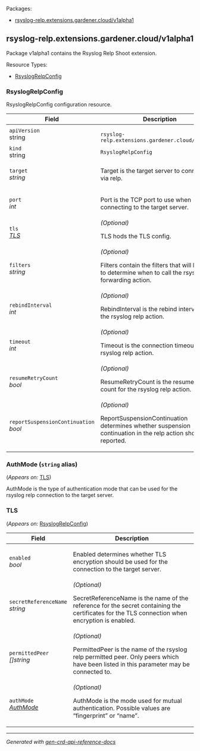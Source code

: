 <p>Packages:</p>
<ul>
<li>
<a href="#rsyslog-relp.extensions.gardener.cloud%2fv1alpha1">rsyslog-relp.extensions.gardener.cloud/v1alpha1</a>
</li>
</ul>
<h2 id="rsyslog-relp.extensions.gardener.cloud/v1alpha1">rsyslog-relp.extensions.gardener.cloud/v1alpha1</h2>
<p>
<p>Package v1alpha1 contains the Rsyslog Relp Shoot extension.</p>
</p>
Resource Types:
<ul><li>
<a href="#rsyslog-relp.extensions.gardener.cloud/v1alpha1.RsyslogRelpConfig">RsyslogRelpConfig</a>
</li></ul>
<h3 id="rsyslog-relp.extensions.gardener.cloud/v1alpha1.RsyslogRelpConfig">RsyslogRelpConfig
</h3>
<p>
<p>RsyslogRelpConfig configuration resource.</p>
</p>
<table>
<thead>
<tr>
<th>Field</th>
<th>Description</th>
</tr>
</thead>
<tbody>
<tr>
<td>
<code>apiVersion</code></br>
string</td>
<td>
<code>
rsyslog-relp.extensions.gardener.cloud/v1alpha1
</code>
</td>
</tr>
<tr>
<td>
<code>kind</code></br>
string
</td>
<td><code>RsyslogRelpConfig</code></td>
</tr>
<tr>
<td>
<code>target</code></br>
<em>
string
</em>
</td>
<td>
<p>Target is the target server to connect to via relp.</p>
</td>
</tr>
<tr>
<td>
<code>port</code></br>
<em>
int
</em>
</td>
<td>
<p>Port is the TCP port to use when connecting to the target server.</p>
</td>
</tr>
<tr>
<td>
<code>tls</code></br>
<em>
<a href="#rsyslog-relp.extensions.gardener.cloud/v1alpha1.TLS">
TLS
</a>
</em>
</td>
<td>
<em>(Optional)</em>
<p>TLS hods the TLS config.</p>
</td>
</tr>
<tr>
<td>
<code>filters</code></br>
<em>
string
</em>
</td>
<td>
<em>(Optional)</em>
<p>Filters contain the filters that will be used to determine when to call
the rsyslog log forwarding action.</p>
</td>
</tr>
<tr>
<td>
<code>rebindInterval</code></br>
<em>
int
</em>
</td>
<td>
<em>(Optional)</em>
<p>RebindInterval is the rebind interval for the rsyslog relp action.</p>
</td>
</tr>
<tr>
<td>
<code>timeout</code></br>
<em>
int
</em>
</td>
<td>
<em>(Optional)</em>
<p>Timeout is the connection timeout for the rsyslog relp action.</p>
</td>
</tr>
<tr>
<td>
<code>resumeRetryCount</code></br>
<em>
bool
</em>
</td>
<td>
<em>(Optional)</em>
<p>ResumeRetryCount is the resume retry count for the rsyslog relp action.</p>
</td>
</tr>
<tr>
<td>
<code>reportSuspensionContinuation</code></br>
<em>
bool
</em>
</td>
<td>
<em>(Optional)</em>
<p>ReportSuspensionContinuation determines whether suspension continuation in the relp action
should be reported.</p>
</td>
</tr>
</tbody>
</table>
<h3 id="rsyslog-relp.extensions.gardener.cloud/v1alpha1.AuthMode">AuthMode
(<code>string</code> alias)</p></h3>
<p>
(<em>Appears on:</em>
<a href="#rsyslog-relp.extensions.gardener.cloud/v1alpha1.TLS">TLS</a>)
</p>
<p>
<p>AuthMode is the type of authentication mode that can be used for the rsyslog relp connection to the target server.</p>
</p>
<h3 id="rsyslog-relp.extensions.gardener.cloud/v1alpha1.TLS">TLS
</h3>
<p>
(<em>Appears on:</em>
<a href="#rsyslog-relp.extensions.gardener.cloud/v1alpha1.RsyslogRelpConfig">RsyslogRelpConfig</a>)
</p>
<p>
</p>
<table>
<thead>
<tr>
<th>Field</th>
<th>Description</th>
</tr>
</thead>
<tbody>
<tr>
<td>
<code>enabled</code></br>
<em>
bool
</em>
</td>
<td>
<p>Enabled determines whether TLS encryption should be used for the connection
to the target server.</p>
</td>
</tr>
<tr>
<td>
<code>secretReferenceName</code></br>
<em>
string
</em>
</td>
<td>
<em>(Optional)</em>
<p>SecretReferenceName is the name of the reference for the secret
containing the certificates for the TLS connection when encryption is enabled.</p>
</td>
</tr>
<tr>
<td>
<code>permittedPeer</code></br>
<em>
[]string
</em>
</td>
<td>
<em>(Optional)</em>
<p>PermittedPeer is the name of the rsyslog relp permitted peer.
Only peers which have been listed in this parameter may be connected to.</p>
</td>
</tr>
<tr>
<td>
<code>authMode</code></br>
<em>
<a href="#rsyslog-relp.extensions.gardener.cloud/v1alpha1.AuthMode">
AuthMode
</a>
</em>
</td>
<td>
<em>(Optional)</em>
<p>AuthMode is the mode used for mutual authentication.
Possible values are &ldquo;fingerprint&rdquo; or &ldquo;name&rdquo;.</p>
</td>
</tr>
</tbody>
</table>
<hr/>
<p><em>
Generated with <a href="https://github.com/ahmetb/gen-crd-api-reference-docs">gen-crd-api-reference-docs</a>
</em></p>

